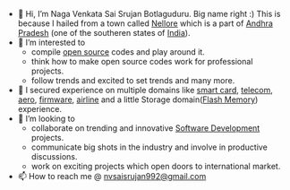 - 👋 Hi, I’m Naga Venkata Sai Srujan Botlaguduru. Big name right :) This is because I hailed from a town called [Nellore](https://en.wikipedia.org/wiki/Nellore) which is a part of [Andhra Pradesh](https://en.wikipedia.org/wiki/Andhra_Pradesh) (one of the southeren states of [India](https://en.wikipedia.org/wiki/India)).
- 👀 I’m interested to
  - compile [open source](https://en.wikipedia.org/wiki/Open_source) codes and play around it.
  - think how to make open source codes work for professional projects.
  - follow trends and excited to set trends and many more.
- 🌱 I secured experience on multiple domains like [smart card](https://en.wikipedia.org/wiki/Smart_card), [telecom](https://en.wikipedia.org/wiki/Telecommunications), [aero](https://en.wikipedia.org/wiki/Aero), [firmware](https://en.wikipedia.org/wiki/Firmware), [airline](https://en.wikipedia.org/wiki/Airline) and a little Storage domain([Flash Memory](https://en.wikipedia.org/wiki/Flash_memory)) experience.
- 💞️ I’m looking to
  - collaborate on trending and innovative [Software Development](https://en.wikipedia.org/wiki/Software_development) projects.
  - communicate big shots in the industry and involve in productive discussions.
  - work on exciting projects which open doors to international market.
- 📫 How to reach me @ nvsaisrujan992@gmail.com

<!---
itsmesrujan/itsmesrujan is a ✨ special ✨ repository because its `README.md` (this file) appears on your GitHub profile.
You can click the Preview link to take a look at your changes.
--->
